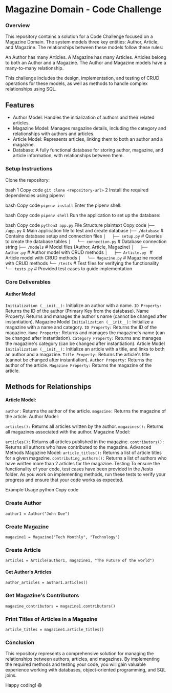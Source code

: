 # Magazine Domain - Code Challenge
### Overview
This repository contains a solution for a Code Challenge focused on a Magazine Domain. The system models three key entities: Author, Article, and Magazine. The relationships between these models follow these rules:

An Author has many Articles.
A Magazine has many Articles.
Articles belong to both an Author and a Magazine.
The Author and Magazine models have a many-to-many relationship.

This challenge includes the design, implementation, and testing of CRUD operations for these models, as well as methods to handle complex relationships using SQL.

## Features
- Author Model: Handles the initialization of authors and their related articles.
- Magazine Model: Manages magazine details, including the category and relationships with authors and articles.
- Article Model: Represents articles, linking them to both an author and a magazine.
- Database: A fully functional database for storing author, magazine, and article information, with relationships between them.
### Setup Instructions
Clone the repository:

bash
1 Copy code
`git clone <repository-url>`
2 Install the required dependencies using pipenv:

bash
Copy code
`pipenv install`
Enter the pipenv shell:

bash
Copy code
`pipenv shell`
Run the application to set up the database:

bash
Copy code
`python3 app.py`
File Structure
plaintext
Copy code
`├── /app.py`                # Main application file to test and create database
`├── /database`              # Contains database setup and connection files
`│   ├── setup.py`           # Queries to create the database tables
`│   └── connection.py`      # Database connection string
`├── /models`                # Model files (Author, Article, Magazine)
`│   ├── Author.py`          # Author model with CRUD methods
`│   ├── Article.py `        # Article model with CRUD methods
`│   └── Magazine.py`        # Magazine model with CRUD methods
`└── /tests`                 # Test files for verifying the functionality
`    └── tests.py`           # Provided test cases to guide implementation

### Core Deliverables
#### Author Model
`Initialization (__init__):` Initialize an author with a name.
`ID Property:` Returns the ID of the author (Primary Key from the database).
Name Property: Returns and manages the author's name (cannot be changed after instantiation).
Magazine Model
`Initialization (__init__):` Initialize a magazine with a name and category.
`ID Property:` Returns the ID of the magazine.
`Name Property:` Returns and manages the magazine's name (can be changed after instantiation).
`Category Property:` Returns and manages the magazine's category (can be changed after instantiation).
Article Model
`Initialization (__init__):` Initialize an article with a title, and links to both an author and a magazine.
`Title Property:` Returns the article's title (cannot be changed after instantiation).
`Author Property:` Returns the author of the article.
`Magazine Property:` Returns the magazine of the article.
## Methods for Relationships
#### Article Model:

`author:` Returns the author of the article.
`magazine:` Returns the magazine of the article.
Author Model:

`articles():` Returns all articles written by the author.
`magazines():` Returns all magazines associated with the author.
Magazine Model:

`articles():` Returns all articles published in the magazine.
`contributors():` Returns all authors who have contributed to the magazine.
Advanced Methods
Magazine Model:
`article_titles():` Returns a list of article titles for a given magazine.
`contributing_authors():` Returns a list of authors who have written more than 2 articles for the magazine.
Testing
To ensure the functionality of your code, test cases have been provided in the /tests folder. As you work on implementing methods, run these tests to verify your progress and ensure that your code works as expected.

Example Usage
python
Copy code
### Create Author
`author1 = Author("John Doe")`

### Create Magazine
`magazine1 = Magazine("Tech Monthly", "Technology")`

### Create Article
`article1 = Article(author1, magazine1, "The Future of the world")`

#### Get Author's Articles
`author_articles = author1.articles()`

### Get Magazine's Contributors
`magazine_contributors = magazine1.contributors()`

### Print Titles of Articles in a Magazine
`article_titles = magazine1.article_titles()`
### Conclusion
This repository represents a comprehensive solution for managing the relationships between authors, articles, and magazines. By implementing the required methods and testing your code, you will gain valuable experience working with databases, object-oriented programming, and SQL joins.

Happy coding! 😄





